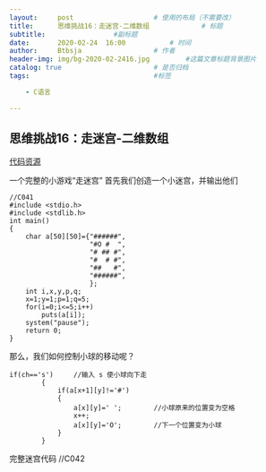 ```yaml
---
layout:     post   				    # 使用的布局（不需要改）
title:      思维挑战16：走迷宫-二维数组			    # 标题 
subtitle:                 #副标题
date:       2020-02-24 	16:00			# 时间
author:     Btbsja					# 作者
header-img: img/bg-2020-02-2416.jpg 	    #这篇文章标题背景图片
catalog: true 						# 是否归档
tags:								#标签

    - C语言

---
```

思维挑战16：走迷宫-二维数组
-

[代码资源](https://download.csdn.net/download/Btbsja/12155134)

一个完整的小游戏“走迷宫”
首先我们创造一个小迷宫，并输出他们

    //C041
    #include <stdio.h>
    #include <stdlib.h>
    int main()
    {
        char a[50][50]={"######",
                        "#O #  ",
                        "# ## #",
                        "#  # #",
                        "##   #",
                        "######",
                        };
        int i,x,y,p,q;
        x=1;y=1;p=1;q=5;
        for(i=0;i<=5;i++)
            puts(a[i]);
        system("pause");
        return 0;
    }

那么，我们如何控制小球的移动呢？


    if(ch=='s')     //输入 s 使小球向下走
            {
                if(a[x+1][y]!='#')
                {
                    a[x][y]=' ';        //小球原来的位置变为空格
                    x++;
                    a[x][y]='O';        //下一个位置变为小球
                }
            }

完整迷宫代码    //C042

